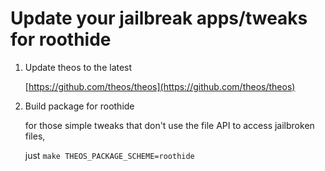 # Update your jailbreak apps/tweaks for roothide
 
 1. Update theos to the latest

    [https://github.com/theos/theos](https://github.com/theos/theos)

 3. Build package for roothide

    for those simple tweaks that don't use the file API to access jailbroken files,

    just ```make THEOS_PACKAGE_SCHEME=roothide```
